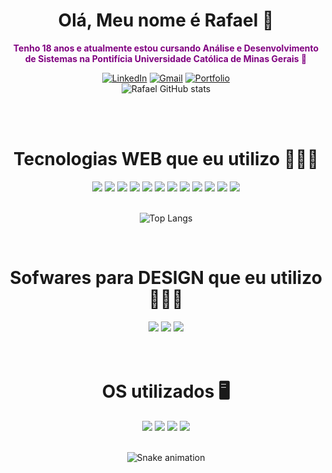 
<h1 align="center">Olá, Meu nome é Rafael 🤗</h1>
<p align="center" style="color:purple; font-weight:bolder">Tenho 18 anos e atualmente estou cursando Análise e Desenvolvimento de Sistemas na Pontifícia Universidade Católica de Minas Gerais 🙏</p>

<div align="center">

[![LinkedIn](https://img.shields.io/badge/linkedin-%230077B5.svg?style=for-the-badge&logo=linkedin&logoColor=white)](https://www.linkedin.com/in/rafael-henrique-pereira-37b155232/) [![Gmail](https://img.shields.io/badge/Gmail-D14836?style=for-the-badge&logo=gmail&logoColor=white)](mailto:rafael.hpereira7@gmail.com) [![Portfolio](https://img.shields.io/website?label=portfolio&style=for-the-badge&up_message=on&url=https%3A%2F%2Ffaeldev.tk)](https://faeldev.tk) <br/>
![Rafael GitHub stats](https://github-readme-stats.vercel.app/api?username=rafaelpereira7l&show_icons=true&theme=omni)
</div>

<br/>





<br/>

<h1 align="center"> Tecnologias WEB que eu utilizo 👨🏾‍💻 </h1>
<div style="display: inline_block" align="center">
    <img src="https://img.shields.io/badge/HTML5-E34F26?style=for-the-badge&logo=html5&logoColor=white"/>
    <img src="https://img.shields.io/badge/CSS3-1572B6?style=for-the-badge&logo=css3&logoColor=white"/>
    <img src="https://img.shields.io/badge/JavaScript-F7DF1E?style=for-the-badge&logo=javascript&logoColor=black"/>
    <img src="https://img.shields.io/badge/Java-ED8B00?style=for-the-badge&logo=java&logoColor=white"/>
    <img src="https://img.shields.io/badge/PHP-777BB4?style=for-the-badge&logo=php&logoColor=white"/>
    <img src="https://img.shields.io/badge/Laravel-FF2D20?style=for-the-badge&logo=laravel&logoColor=white"/>
    <img src="https://img.shields.io/badge/Bootstrap-563D7C?style=for-the-badge&logo=bootstrap&logoColor=white"/>
    <img src="https://img.shields.io/badge/React-20232A?style=for-the-badge&logo=react&logoColor=61DAFB"/>
    <img src="https://img.shields.io/badge/typescript-%23007ACC.svg?style=for-the-badge&logo=typescript&logoColor=white"/>
    <img src="https://img.shields.io/badge/styled--components-DB7093?style=for-the-badge&logo=styled-components&logoColor=white"/>
    <img src="https://img.shields.io/badge/NPM-%23000000.svg?style=for-the-badge&logo=npm&logoColor=white"/>
    <img src="https://img.shields.io/badge/Next-black?style=for-the-badge&logo=next.js&logoColor=white"/>
</div><br/>
<div align="center"> 

![Top Langs](https://github-readme-stats.vercel.app/api/top-langs/?username=rafaelpereira7l&theme=omni) 

</div>
<br/>

<h1 align="center"> Sofwares para DESIGN que eu utilizo 👨🏾‍🎨</h1>
<div style="display: inline_block" align="center">
    <img src="https://img.shields.io/badge/adobe%20photoshop-%2331A8FF.svg?style=for-the-badge&logo=adobe%20photoshop&logoColor=white"/>
    <img src="https://img.shields.io/badge/Adobe%20After%20Effects-9999FF.svg?style=for-the-badge&logo=Adobe%20After%20Effects&logoColor=white"/>
    <img src="https://img.shields.io/badge/Adobe%20Premiere%20Pro-9999FF.svg?style=for-the-badge&logo=Adobe%20Premiere%20Pro&logoColor=white"/>

</div><br/><br/>

<h1 align="center"> OS utilizados 🖥️</h1>
<div style="display: inline_block" align="center">
    <img src="https://img.shields.io/badge/Windows-0078D6?style=for-the-badge&logo=windows&logoColor=white"/>
    <img src="https://img.shields.io/badge/Ubuntu-E95420?style=for-the-badge&logo=ubuntu&logoColor=white"/>
    <img src="https://img.shields.io/badge/iOS-000000?style=for-the-badge&logo=ios&logoColor=white"/>
    <img src="https://img.shields.io/badge/Android-3DDC84?style=for-the-badge&logo=android&logoColor=white"/>
</div><br/>



<div align="center">
  
  ![Snake animation](https://github.com/danielbped/danielbped/blob/output/github-contribution-grid-snake.svg)
  
</div>
